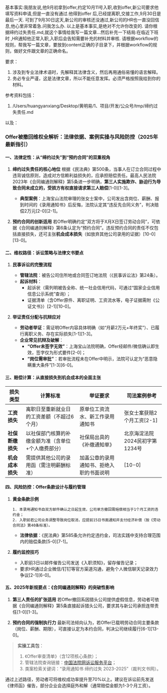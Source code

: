 基本事实:我朋友说,他9月初拿到offer,约定10月11号入职,收到offer,新公司要求他填写资料申请,但是一直没有通过.他得到offer
后,已经提离职,交接工作,9月30日是最后一天.
可到了9月30日这天,新公司的审核还没通过,新公司的HR也一直没回信息,他心里非常着急.问我怎么办.
以上是基本事实,是绝对不允许你改变的. 请你根据缔约过失责任.md,就这个事情给我写一篇文章...然后补充一下结局:在临近下班时
,HR通知他正常入职,入职后会告知需要补充的材料并审核. 请根据workflow的规则，帮我写一篇文章，要放到content正确的子目录下，并根据workflow的规则，做好文件跟文章的正确命名。

要求：
1. 涉及到专业法律术语时，先解释其法律含义，然后再用通俗易懂的语言解释。
2. 务必专业严谨，这是法律文章，所以不能任意发挥。必须严格按照我给到你的材料。


参考资料包括：
1. /Users/huangyanxiang/Desktop/黄明易/1、项目/开发/公众号/tmp/缔约过失责任.md


以及：
### Offer被撤回维权全解析：法律依据、案例实操与风险防控（2025年最新指引）


#### 一、**法律定性：从“缔约过失”到“预约合同”的双重视角**

1. **缔约过失责任的核心地位**
   根据《民法典》第500条，当事人在订立合同过程中违背诚信原则，造成对方信赖利益损失的，应承担赔偿责任。最高人民法院2023年《合同编通则解释》第5条进一步明确，**第三人实施欺诈、胁迫行为导致合同未成立的，受损方有权直接请求第三人赔偿**[1-0][1-3]。
   - **典型案例**：上海宝山法院审理的张女士案中，公司发出含岗位、薪酬、报到时间的《录用通知书》后反悔，法院认定其“违反先合同义务”，判决赔偿2万元[2-0][2-1]。

2. **预约合同的创新适用**
   若Offer明确约定“双方将于X月X日签订劳动合同”，可依据《合同编通则解释》第6条认定为“预约合同”。违反预约合同的责任不仅包括直接损失，还可主张**机会成本损失**（如放弃其他公司录用的证据）[10-0][13-0]。

#### 二、**维权路径：诉讼策略与法律文书要点**

1. **民事诉讼的完整流程**
   - **管辖法院**：被告公司住所地或合同签订地法院（《民事诉讼法》第24条）。
   - **起诉材料**：
     - 起诉状（需列明被告全称、统一社会信用代码，可通过“国家企业信用信息公示系统”查询）；
     - 证据清单（含Offer原件、离职证明、工资流水等，电子证据需附《公证文书》）[2-1][10-0]。

2. **举证责任分配与抗辩应对**
   - **劳动者举证**：需证明Offer内容具体明确（如“月薪2万元+年终奖”）、已履行离职义务、存在实际损失[1-1][1-3]。
   - **企业常见抗辩及破解**：
     - **“Offer未签字无效”**：上海宝山法院明确，Offer经邮件/微信确认即生效，签字仅为形式要件[2-0]；
     - **“岗位需审批”**：若审批流程未在Offer中明示，法院可认定为“恶意隐瞒重大条件”[1-3][6-0]。

#### 三、**赔偿计算：从直接损失到机会成本的全面主张**

| **损失类型**       | **计算标准**                                                                 | **举证要求**                          | **司法案例参考**               |
|--------------------|-----------------------------------------------------------------------------|---------------------------------------|--------------------------------|
| **工资损失**       | 离职日至重新就业日的工资差额（不超过6个月）                                  | 原单位工资流水、新工作录用通知书      | 张女士案获赔2个月工资[2-1]     |
| **社保断缴损失**   | 以社保部门核算的补缴金额为准（含单位+个人缴费部分）                          | 社保局出具的《补缴通知单》            | 北京海淀法院2024民初字第1234号 |
| **机会成本损失**   | 需提供其他公司的录用函（需注明薪酬标准）                                      | 加盖公章的录用通知书、拒绝入职的书面说明 | [10-0]                         |

#### 四、**风险防控：Offer条款设计与履约管理**

1. **黄金条款示例**
   ```
   1. 本录用通知书自双方邮件确认之日起生效，公司单方撤回需赔偿相当于1个月工资的违约金；
   2. 入职前若公司业务调整导致岗位取消，应提前15日书面通知并支付经济补偿（按《劳动合同法》第40条标准）。
   ```
   - **法律依据**：《民法典》第585条允许约定违约金，司法实践中支持合理范围内的赔偿条款[5-0][7-1]。

2. **履约监控技巧**
   - 入职前3日以邮件催告公司发送《入职须知》，留存催告记录；
   - 要求HR通过企业微信/钉钉等官方渠道沟通，避免个人微信聊天记录效力争议[2-1][6-0]。

#### 五、**2025年新规要点：《合同编通则解释》的突破性影响**

1. **第三人责任的扩张适用**
   若Offer撤回系因猎头公司提供虚假信息，劳动者可依据《合同编通则解释》第5条直接起诉猎头公司，要求其与新公司承担连带责任[1-0][1-3]。

2. **预约合同的强制执行力**
   最新司法倾向认为，若Offer已载明劳动合同主要条款（岗位、薪酬、期限），可直接认定为本约合同，判决公司继续履行[6-1][13-0]。

> **实操工具包**：
> 1. 《Offer审查清单》（含12项核心条款）；
> 2. 管辖法院查询链接：[中国法院网诉讼服务平台](https://www.chinacourt.org/)；
> 3. 类案检索关键词：“录用通知书 缔约过失 2023-2025”（裁判文书网）。

通过上述路径，劳动者可将维权成功率提升至70%以上。建议在诉讼前先发送《律师函》催告，部分企业会选择庭外和解（通常赔偿金额为1-3个月工资）。


